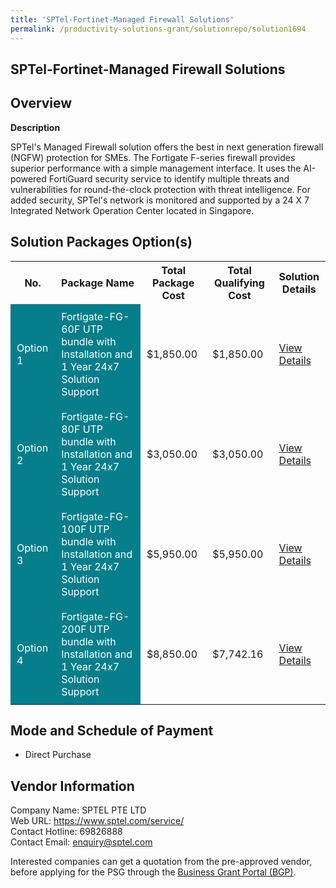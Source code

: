 ```yaml
---
title: 'SPTel-Fortinet-Managed Firewall Solutions'
permalink: /productivity-solutions-grant/solutionrepo/solution1694
---
```


## SPTel-Fortinet-Managed Firewall Solutions

## Overview

**Description**

SPTel's Managed Firewall solution offers the best in next generation firewall (NGFW) protection for SMEs. The Fortigate F-series firewall provides superior performance with a simple management interface. It uses the AI-powered FortiGuard security service to identify multiple threats and vulnerabilities for round-the-clock protection with threat intelligence. For added security, SPTel's network is monitored and supported by a 24 X 7 Integrated Network Operation Center located in Singapore.

## Solution Packages Option(s)

<table>
<tr>
<th><b>No.</b></th>
<th><b>Package Name</b></th>
<th><b>Total Package Cost</b></th>
<th><b>Total Qualifying Cost</b></th>
<th><b>Solution Details</b></th>
</tr>
<tr>
<td style='padding: 10px; background-color: #037E8A; color: #FFFFFF;'>Option 1</td>
<td style='padding: 10px; background-color: #037E8A; color: #FFFFFF;'>Fortigate-FG-60F UTP bundle with Installation and 1 Year 24x7 Solution Support</td>
<td style='padding: 10px;'>$1,850.00</td>
<td style='padding: 10px;'>$1,850.00</td>
<td style='padding: 10px;'><a href='/images/psg/SPTEL_SPTel_Fortinet_Managed_Firewall_Desensitised_Part1.pdf' target='_blank'>View Details</a></td>
</tr>
<tr>
<td style='padding: 10px; background-color: #037E8A; color: #FFFFFF;'>Option 2</td>
<td style='padding: 10px; background-color: #037E8A; color: #FFFFFF;'>Fortigate-FG-80F UTP bundle with Installation and 1 Year 24x7 Solution Support</td>
<td style='padding: 10px;'>$3,050.00</td>
<td style='padding: 10px;'>$3,050.00</td>
<td style='padding: 10px;'><a href='/images/psg/SPTEL_SPTel_Fortinet_Managed_Firewall_Desensitised_Part2.pdf' target='_blank'>View Details</a></td>
</tr>
<tr>
<td style='padding: 10px; background-color: #037E8A; color: #FFFFFF;'>Option 3</td>
<td style='padding: 10px; background-color: #037E8A; color: #FFFFFF;'>Fortigate-FG-100F UTP bundle with Installation and 1 Year 24x7 Solution Support</td>
<td style='padding: 10px;'>$5,950.00</td>
<td style='padding: 10px;'>$5,950.00</td>
<td style='padding: 10px;'><a href='/images/psg/SPTEL_SPTel_Fortinet_Managed_Firewall_Desensitised_Part3.pdf' target='_blank'>View Details</a></td>
</tr>
<tr>
<td style='padding: 10px; background-color: #037E8A; color: #FFFFFF;'>Option 4</td>
<td style='padding: 10px; background-color: #037E8A; color: #FFFFFF;'>Fortigate-FG-200F UTP bundle with Installation and 1 Year 24x7 Solution Support</td>
<td style='padding: 10px;'>$8,850.00</td>
<td style='padding: 10px;'>$7,742.16</td>
<td style='padding: 10px;'><a href='/images/psg/SPTEL_SPTel_Fortinet_Managed_Firewall_Desensitised_Part4.pdf' target='_blank'>View Details</a></td>
</tr>
</table>

## Mode and Schedule of Payment

 - Direct Purchase

## Vendor Information

 Company Name: SPTEL PTE LTD<br>Web URL: https://www.sptel.com/service/ <br>Contact Hotline: 69826888 <br>Contact Email: enquiry@sptel.com <br>

Interested companies can get a quotation from the pre-approved vendor, before applying for the PSG through the <a href='https://www.businessgrants.gov.sg/' target='_blank' rel='noopener'>Business Grant Portal (BGP)</a>.

<script src="/jquery/resize-tables.js"></script>
